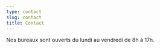 ```yaml
---
type: contact
slug: contact
title: Contact
---
```


Nos bureaux sont ouverts du lundi au vendredi de 8h à 17h.